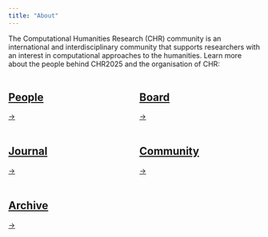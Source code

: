 ```yaml
---
title: "About"
---
```


<style>
.banner-grid {
    display: grid;
    grid-template-columns: repeat(auto-fit, minmax(250px, 1fr));
    gap: 20px;
    padding: 0px;
}

/* special case for 4 elements - 2x2 */
.banner-grid.four-items {
    grid-template-columns: repeat(2, 1fr);
}

/* special case for 6 elements - 3x3 */
.banner-grid.six-items {
    grid-template-columns: repeat(3, 1fr);
}

</style>

<!-- WRITTEN CONTENT STARTS HERE -->

The Computational Humanities Research (CHR) community is an international and interdisciplinary community that supports researchers with an interest in computational approaches to the humanities. Learn more about the people behind CHR2025 and the organisation of CHR:

<div class="space" style="padding-top:0.5%;"></div>
<div class="banner-grid four-items">
    <a href="/people" class="banner" aria-label="View People section">
        <h2>People</h2>
        <div class="banner-footer">
            <div class="arrow" aria-hidden="true">→</div>
        </div>
    </a>
    <a href="/about/board" class="banner" aria-label="View Board section">
        <h2>Board</h2>
        <div class="banner-footer">
            <div class="arrow" aria-hidden="true">→</div>
        </div>
    </a>
    <a href="/journal" class="banner" aria-label="View Journal section">
        <h2>Journal</h2>
        <div class="banner-footer">
            <div class="arrow" aria-hidden="true">→</div>
        </div>
    </a>
    <a href="/contact" class="banner" aria-label="View Community section">
        <h2>Community</h2>
        <div class="banner-footer">
            <div class="arrow" aria-hidden="true">→</div>
        </div>
    </a>
    <a href="/archive" class="banner" aria-label="View Archive section">
        <h2>Archive</h2>
        <div class="banner-footer">
            <div class="arrow" aria-hidden="true">→</div>
        </div>
    </a>
</div>
